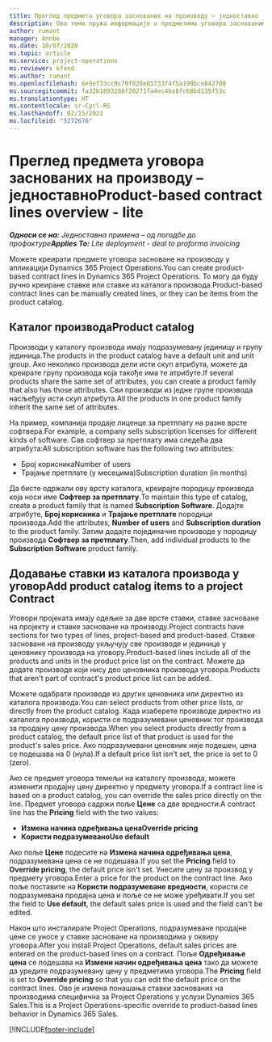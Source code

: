 ```yaml
---
title: Преглед предмета уговора заснованих на производу – једноставно
description: Ова тема пружа информације о предметима уговора заснованим на производу.
author: rumant
manager: Annbe
ms.date: 10/07/2020
ms.topic: article
ms.service: project-operations
ms.reviewer: kfend
ms.author: rumant
ms.openlocfilehash: 6e9ef33cc9c79f828e85733f4f5a199bce842700
ms.sourcegitcommit: fa32b1893286f20271fa4ec4be8fc68bd135f53c
ms.translationtype: HT
ms.contentlocale: sr-Cyrl-RS
ms.lasthandoff: 02/15/2021
ms.locfileid: "5272676"
---
```

# <a name="product-based-contract-lines-overview---lite"></a><span data-ttu-id="d3517-103">Преглед предмета уговора заснованих на производу – једноставно</span><span class="sxs-lookup"><span data-stu-id="d3517-103">Product-based contract lines overview - lite</span></span>

<span data-ttu-id="d3517-104">_**Односи се на:** Једноставна примена – од погодбе до профактуре_</span><span class="sxs-lookup"><span data-stu-id="d3517-104">_**Applies To:** Lite deployment - deal to proforma invoicing_</span></span>

<span data-ttu-id="d3517-105">Можете креирати предмете уговора засноване на производу у апликацији Dynamics 365 Project Operations.</span><span class="sxs-lookup"><span data-stu-id="d3517-105">You can create product-based contract lines in Dynamics 365 Project Operations.</span></span> <span data-ttu-id="d3517-106">То могу да буду ручно креиране ставке или ставке из каталога производа.</span><span class="sxs-lookup"><span data-stu-id="d3517-106">Product-based contract lines can be manually created lines, or they can be items from the product catalog.</span></span>

## <a name="product-catalog"></a><span data-ttu-id="d3517-107">Каталог производа</span><span class="sxs-lookup"><span data-stu-id="d3517-107">Product catalog</span></span>

<span data-ttu-id="d3517-108">Производи у каталогу производа имају подразумевану јединицу и групу јединица.</span><span class="sxs-lookup"><span data-stu-id="d3517-108">The products in the product catalog have a default unit and unit group.</span></span> <span data-ttu-id="d3517-109">Ако неколико производа дели исти скуп атрибута, можете да креирате групу производа која такође има те атрибуте.</span><span class="sxs-lookup"><span data-stu-id="d3517-109">If several products share the same set of attributes, you can create a product family that also has those attributes.</span></span> <span data-ttu-id="d3517-110">Сви производи из једне групе производа насљеђују исти скуп атрибута.</span><span class="sxs-lookup"><span data-stu-id="d3517-110">All the products in one product family inherit the same set of attributes.</span></span>

<span data-ttu-id="d3517-111">На пример, компанија продаје лиценце за претплату на разне врсте софтвера.</span><span class="sxs-lookup"><span data-stu-id="d3517-111">For example, a company sells subscription licenses for different kinds of software.</span></span> <span data-ttu-id="d3517-112">Сав софтвер за претплату има следећа два атрибута:</span><span class="sxs-lookup"><span data-stu-id="d3517-112">All subscription software has the following two attributes:</span></span>

- <span data-ttu-id="d3517-113">Број корисника</span><span class="sxs-lookup"><span data-stu-id="d3517-113">Number of users</span></span>
- <span data-ttu-id="d3517-114">Трајање претплате (у месецима)</span><span class="sxs-lookup"><span data-stu-id="d3517-114">Subscription duration (in months)</span></span>

<span data-ttu-id="d3517-115">Да бисте одржали ову врсту каталога, креирајте породицу производа која носи име **Софтвер за претплату**.</span><span class="sxs-lookup"><span data-stu-id="d3517-115">To maintain this type of catalog, create a product family that is named **Subscription Software**.</span></span> <span data-ttu-id="d3517-116">Додајте атрибуте, **Број корисника** и **Трајање претплате** породици производа.</span><span class="sxs-lookup"><span data-stu-id="d3517-116">Add the attributes, **Number of users** and **Subscription duration** to the product family.</span></span> <span data-ttu-id="d3517-117">Затим додајте појединачне производе у породицу производа **Софтвер за претплату**.</span><span class="sxs-lookup"><span data-stu-id="d3517-117">Then, add individual products to the **Subscription Software** product family.</span></span>

## <a name="add-product-catalog-items-to-a-project-contract"></a><span data-ttu-id="d3517-118">Додавање ставки из каталога производа у уговор</span><span class="sxs-lookup"><span data-stu-id="d3517-118">Add product catalog items to a project Contract</span></span>

<span data-ttu-id="d3517-119">Уговори пројеката имају одељке за две врсте ставки, ставке засноване на пројекту и ставке засноване на производу.</span><span class="sxs-lookup"><span data-stu-id="d3517-119">Project contracts have sections for two types of lines, project-based and product-based.</span></span> <span data-ttu-id="d3517-120">Ставке засноване на производу укључују све производе и јединице у ценовнику производа на уговору.</span><span class="sxs-lookup"><span data-stu-id="d3517-120">Product-based lines include all of the products and units in the product price list on the contract.</span></span> <span data-ttu-id="d3517-121">Можете да додате производе који нису део ценовника производа уговора.</span><span class="sxs-lookup"><span data-stu-id="d3517-121">Products that aren't part of contract's product price list can be added.</span></span>

<span data-ttu-id="d3517-122">Можете одабрати производе из других ценовника или директно из каталога производа.</span><span class="sxs-lookup"><span data-stu-id="d3517-122">You can select products from other price lists, or directly from the product catalog.</span></span> <span data-ttu-id="d3517-123">Када изаберете производе директно из каталога производа, користи се подразумевани ценовник тог производа за продајну цену производа.</span><span class="sxs-lookup"><span data-stu-id="d3517-123">When you select products directly from a product catalog, the default price list of that product is used for the product's sales price.</span></span> <span data-ttu-id="d3517-124">Ако подразумевани ценовник није подешен, цена се подешава на 0 (нула).</span><span class="sxs-lookup"><span data-stu-id="d3517-124">If a default price list isn't set, the price is set to 0 (zero).</span></span>

<span data-ttu-id="d3517-125">Ако се предмет уговора темељи на каталогу производа, можете изменити продајну цену директно у предмету уговора.</span><span class="sxs-lookup"><span data-stu-id="d3517-125">If a contract line is based on a product catalog, you can override the sales price directly on the line.</span></span> <span data-ttu-id="d3517-126">Предмет уговора садржи поље **Цене** са две вредности:</span><span class="sxs-lookup"><span data-stu-id="d3517-126">A contract line has the **Pricing** field with the two values:</span></span>

- <span data-ttu-id="d3517-127">**Измена начина одређивања цена**</span><span class="sxs-lookup"><span data-stu-id="d3517-127">**Override pricing**</span></span>
- <span data-ttu-id="d3517-128">**Користи подразумевано**</span><span class="sxs-lookup"><span data-stu-id="d3517-128">**Use default**</span></span>

<span data-ttu-id="d3517-129">Ако поље **Цене** подесите на **Измена начина одређивања цена**, подразумевана цена се не подешава.</span><span class="sxs-lookup"><span data-stu-id="d3517-129">If you set the **Pricing** field to **Override pricing**, the default price isn't set.</span></span> <span data-ttu-id="d3517-130">Унесите цену за производ у предмету уговора.</span><span class="sxs-lookup"><span data-stu-id="d3517-130">Enter a price for the product on the contract line.</span></span> <span data-ttu-id="d3517-131">Ако поље поставите на **Користи подразумеване вредности**, користи се подразумевана продајна цена и поље се не може уређивати.</span><span class="sxs-lookup"><span data-stu-id="d3517-131">If you set the field to **Use default**, the default sales price is used and the field can't be edited.</span></span>

<span data-ttu-id="d3517-132">Након што инсталирате Project Operations, подразумеване продајне цене се уносе у ставке засноване на производима у оквиру уговора.</span><span class="sxs-lookup"><span data-stu-id="d3517-132">After you install Project Operations, default sales prices are entered on the product-based lines on a contract.</span></span> <span data-ttu-id="d3517-133">Поље **Одређивање цена** се подешава на **Измени начин одређивања цена** тако да можете да уредите подразумевану цену у предметима уговора.</span><span class="sxs-lookup"><span data-stu-id="d3517-133">The **Pricing** field is set to **Override pricing** so that you can edit the default price on the contract lines.</span></span> <span data-ttu-id="d3517-134">Ово је измена понашања ставки заснованих на производима специфична за Project Operations у услузи Dynamics 365 Sales.</span><span class="sxs-lookup"><span data-stu-id="d3517-134">This is a Project Operations-specific override to product-based lines behavior in Dynamics 365 Sales.</span></span>


[!INCLUDE[footer-include](../../includes/footer-banner.md)]